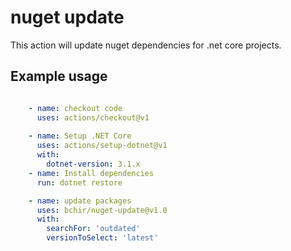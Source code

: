 # nuget update

This action will update nuget dependencies for .net core projects.

## Example usage

```Yaml

    - name: checkout code
      uses: actions/checkout@v1
      
    - name: Setup .NET Core
      uses: actions/setup-dotnet@v1
      with:
        dotnet-version: 3.1.x
    - name: Install dependencies
      run: dotnet restore

    - name: update packages
      uses: bchir/nuget-update@v1.0
      with:
        searchFor: 'outdated'
        versionToSelect: 'latest'
```